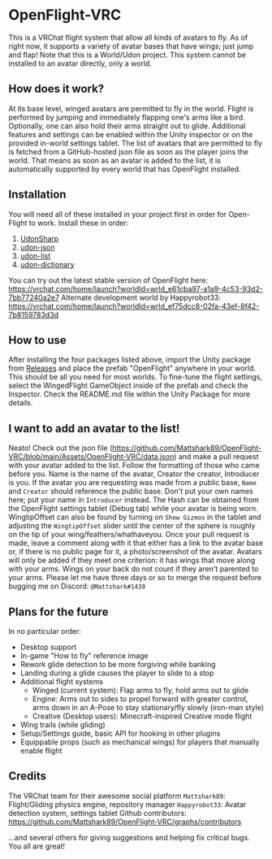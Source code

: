 # OpenFlight-VRC

This is a VRChat flight system that allow all kinds of avatars to fly. As of right now, it supports a variety of avatar bases that have wings; just jump and flap!
Note that this is a World/Udon project. This system cannot be installed to an avatar directly, only a world.


## How does it work?

At its base level, winged avatars are permitted to fly in the world. Flight is performed by jumping and immediately flapping one's arms like a bird. Optionally, one can also hold their arms straight out to glide. Additional features and settings can be enabled within the Unity inspector or on the provided in-world settings tablet.
The list of avatars that are permitted to fly is fetched from a GitHub-hosted json file as soon as the player joins the world. That means as soon as an avatar is added to the list, it is automatically supported by every world that has OpenFlight installed.


## Installation

You will need all of these installed in your project first in order for Open-Flight to work. Install these in order:
1. [UdonSharp](https://github.com/MerlinVR/UdonSharp)
2. [udon-json](https://github.com/koyashiro/udon-json)
3. [udon-list](https://github.com/koyashiro/udon-list)
4. [udon-dictionary](https://github.com/koyashiro/udon-dictionary)

You can try out the latest stable version of OpenFlight here: https://vrchat.com/home/launch?worldId=wrld_e61cba97-a1a9-4c53-93d2-7bb77240a2e7
Alternate development world by Happyrobot33: https://vrchat.com/home/launch?worldId=wrld_ef75dcc8-02fa-43ef-8f42-7b8159783d3d


## How to use

After installing the four packages listed above, import the Unity package from [Releases](https://github.com/Mattshark89/OpenFlight-VRC/releases) and place the prefab "OpenFlight" anywhere in your world. This should be all you need for most worlds.
To fine-tune the flight settings, select the WingedFlight GameObject inside of the prefab and check the Inspector. Check the README.md file within the Unity Package for more details.


## I want to add an avatar to the list!

Neato! Check out the json file (https://github.com/Mattshark89/OpenFlight-VRC/blob/main/Assets/OpenFlight-VRC/data.json) and make a pull request with your avatar added to the list. Follow the formatting of those who came before you.
Name is the name of the avatar, Creator the creator, Introducer is you. If the avatar you are requesting was made from a public base, `Name` and `Creator` should reference the public base. Don't put your own names here; put your name in `Introducer` instead.
The Hash can be obtained from the OpenFlight settings tablet (Debug tab) while your avatar is being worn. WingtipOffset can also be found by turning on `Show Gizmos` in the tablet and adjusting the `WingtipOffset` slider until the center of the sphere is roughly on the tip of your wing/feathers/whathaveyou.
Once your pull request is made, leave a comment along with it that either has a link to the avatar base or, if there is no public page for it, a photo/screenshot of the avatar.
Avatars will only be added if they meet one criterion: it has wings that move along with your arms. Wings on your back do not count if they aren't parented to your arms.
Please let me have three days or so to merge the request before bugging me on Discord: `@Mattshark#1439`


## Plans for the future

In no particular order:
- Desktop support
- In-game "How to fly" reference image
- Rework glide detection to be more forgiving while banking
- Landing during a glide causes the player to slide to a stop
- Additional flight systems
  - Winged (current system): Flap arms to fly, hold arms out to glide
  - Engine: Arms out to sides to propel forward with greater control, arms down in an A-Pose to stay stationary/fly slowly (iron-man style)
  - Creative (Desktop users): Minecraft-inspired Creative mode flight
- Wing trails (while gliding)
- Setup/Settings guide, basic API for hooking in other plugins
- Equippable props (such as mechanical wings) for players that manually enable flight


## Credits

The VRChat team for their awesome social platform
`Mattshark89`: Flight/Gliding physics engine, repository manager
`Happyrobot33`: Avatar detection system, settings tablet
Github contributors: https://github.com/Mattshark89/OpenFlight-VRC/graphs/contributors

...and several others for giving suggestions and helping fix critical bugs. You all are great!
